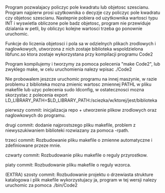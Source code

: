 Program pozwalajacy policzyc pole kwadratu lub objetosc szescianu.
Program najpierw prosi uzytkownika o decyzje czy policzyc pole kwadratu
czy objetosc szescianu. Nastepnie pobiera od uzytkownika wartosci typu INT i
wyswietla obliczone pole badz objetosc, program nie przewiduje dzialania w 
petli, by obliczyc kolejne wartosci trzeba go ponownie uruchomic.

Funkcje do liczenia objetosci i pola sa w odzielnych plikach zrodlowych i 
naglowkowych, utworzona z nich zostaje biblioteka wspoldzielona libfunc.so
ktora zostaje wykorzystana przy kompilacji programu Code2

Program kompilujemy i tworzymy za pomoca polecenia "make Code2", lub zwyklego
make, w celu uruchomienia nalezy wpisac ./Code2

Nie probowalem jeszcze uruchomic programu na innej maszynie, w razie problemu z
biblioteka mozna zmienic wartosc zmiennej PATHL w pliku makefile lub uzyc polecenia
sudo ldconfig, w ostatecznosci mozna skorzystac z polecenia 
export LD_LIBRARY_PATH=$LD_LIBRARY_PATH:/sciezka/w/ktorej/jest/biblioteka

pierwszy commit:
    inicjalizacja repo + utworzenie plikow zrodlowych oraz naglowkowych do 
    programu.

drugi commit:
    dodanie najprostszego pliku makefile, problem z niewyszukiwaniem biblioteki
    rozwiazany za pomoca -rpath.

trzeci commit:
    Rozbudowanie pliku makefile o zmienne automatyczne i zdefiniowane przeze
    mnie.

czwarty commit:
    Rozbudowanie pliku makefile o reguly przyrostkow.

piaty commit:
    Rozbudowanie pliku makefile o reguly wzorca.

(EXTRA) szosty commit:
    Rozbudowanie projektu o drzewiasta strukture katalogowa i plik makefile
    wykorzystujacy ja, program w tej wersji nalezy uruchomic za pomoca ./bin/Code2
